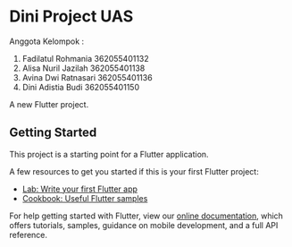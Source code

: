 # Dini Project UAS

Anggota Kelompok :
1. Fadilatul Rohmania 362055401132
2. Alisa Nuril Jazilah 362055401138
3. Avina Dwi Ratnasari 362055401136
4. Dini Adistia Budi 362055401150

A new Flutter project.

## Getting Started

This project is a starting point for a Flutter application.

A few resources to get you started if this is your first Flutter project:

- [Lab: Write your first Flutter app](https://flutter.dev/docs/get-started/codelab)
- [Cookbook: Useful Flutter samples](https://flutter.dev/docs/cookbook)

For help getting started with Flutter, view our
[online documentation](https://flutter.dev/docs), which offers tutorials,
samples, guidance on mobile development, and a full API reference.

